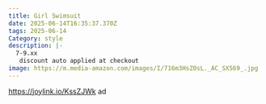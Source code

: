 ```yaml
---
title: Girl Swimsuit
date: 2025-06-14T16:35:37.370Z
tags: 2025-06-14
Category: style
description: |-
  7-9.xx 
   discount auto applied at checkout
image: https://m.media-amazon.com/images/I/716m3HsZ0sL._AC_SX569_.jpg
---
```

https://joylink.io/KssZJWk  ad